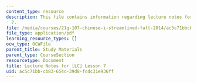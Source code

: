 ```yaml
---
content_type: resource
description: This file contains information regarding lecture notes for [LC] lesson
  7.
file: /media/courses/21g-107-chinese-i-streamlined-fall-2014/ac5c71bbcb83654c39d8fcdc31e936ff_MIT21G_107F14_Chars7.pdf
file_type: application/pdf
learning_resource_types: []
ocw_type: OCWFile
parent_title: Study Materials
parent_type: CourseSection
resourcetype: Document
title: Lecture Notes for [LC] Lesson 7
uid: ac5c71bb-cb83-654c-39d8-fcdc31e936ff
---
```

